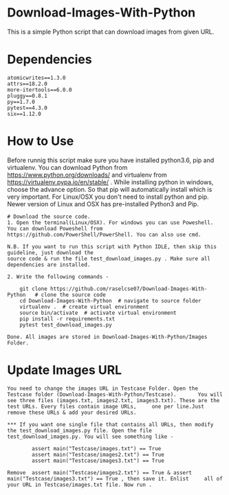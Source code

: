 # Download-Images-With-Python

This is a simple Python script that can download images from given URL. 

# Dependencies

    atomicwrites==1.3.0
    attrs==18.2.0
    more-itertools==6.0.0
    pluggy==0.8.1
    py==1.7.0
    pytest==4.3.0
    six==1.12.0
   
# How to Use

Before runnig this script make sure you have installed python3.6, pip and virtualenv. You can download Python from https://www.python.org/downloads/ and virtualenv from https://virtualenv.pypa.io/en/stable/ . While installing python in windows, choose the advance option. So that pip will automatically install which is very important. For Linux/OSX you don't need to install python and pip. Newer version of Linux and OSX has pre-installed Python3 and Pip. 

    # Download the source code.
    1. Open the terminal(Linux/OSX). For windows you can use Poweshell. You can download Poweshell from
    https://github.com/PowerShell/PowerShell. You can also use cmd.
    
    N.B. If you want to run this script with Python IDLE, then skip this guideline, just download the
    source code & run the file test_download_images.py . Make sure all dependencies are installed.
    
    2. Write the following commands - 
        
        git clone https://github.com/raselcse07/Download-Images-With-Python   # clone the source code
        cd Download-Images-With-Python  # navigate to source folder
        virtualenv .  # create virtual environment
        source bin/activate  # activate virtual environment
        pip install -r requirements.txt
        pytest test_download_images.py
        
    Done. All images are stored in Download-Images-With-Python/Images Folder. 
    
# Update Images URL
    
    You need to change the images URL in Testcase Folder. Open the Testcase folder (Download-Images-With-Python/Testcase).       You will see three files (images.txt, images2.txt, images3.txt). These are the test URLs. Every files contain image URLs,     one per line.Just remove these URLs & add your desired URLs. 
    
    *** If you want one single file that contains all URLs, then modify the test_download_images.py file. Open the file           test_download_images.py. You will see something like - 
    
            assert main("Testcase/images.txt") == True
            assert main("Testcase/images2.txt") == True
            assert main("Testcase/images3.txt") == True
            
    Remove  assert main("Testcase/images2.txt") == True & assert main("Testcase/images3.txt") == True , then save it. Enlist     all of your URL in Testcase/images.txt file. Now run .
